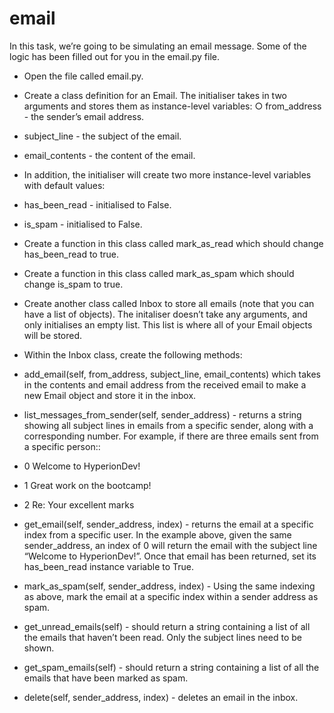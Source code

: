 # email

In this task, we’re going to be simulating an email message. Some of the logic has been filled out for you in the email.py file.
- Open the file called email.py.
- Create a class definition for an Email. The initialiser takes in two arguments and stores them as instance-level variables: ○ from_address - the sender’s email address.
- subject_line - the subject of the email.
- email_contents - the content of the email.
- In addition, the initialiser will create two more instance-level variables with default values:
- has_been_read - initialised to False.
- is_spam - initialised to False.

- Create a function in this class called mark_as_read which should change has_been_read to true.
- Create a function in this class called mark_as_spam which should change is_spam to true.
- Create another class called Inbox to store all emails (note that you can have a list of objects). The initaliser doesn’t take any arguments, and only initialises an empty list. This list is where all of your Email objects will be stored.
- Within the Inbox class, create the following methods:
- add_email(self, from_address, subject_line, email_contents) which takes in the contents and email address from the received email to make a new Email object and store it in the inbox.
- list_messages_from_sender(self, sender_address) - returns a string showing all subject lines in emails from a specific sender, along with a corresponding number. For example, if there are three emails sent from a specific person::
  
- 0	Welcome to HyperionDev!
- 1	Great work on the bootcamp!
- 2	Re: Your excellent marks
- get_email(self, sender_address, index) - returns the email at a specific index from a specific user. In the example above, given the same sender_address, an index of 0 will return the email with the subject line “Welcome to HyperionDev!”. Once that email has been returned, set its has_been_read instance variable to True.
- mark_as_spam(self, sender_address, index) - Using the same indexing as above, mark the email at a specific index within a sender address as spam.
- get_unread_emails(self) - should return a string containing a list of all the emails that haven’t been read. Only the subject lines need to be shown.
- get_spam_emails(self) - should return a string containing a list of all the emails that have been marked as spam.
- delete(self, sender_address, index) - deletes an email in the inbox.
